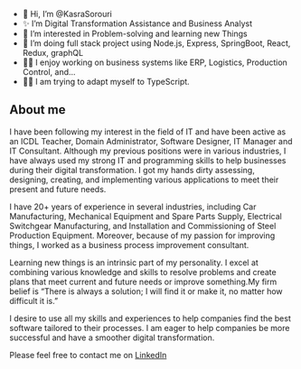 - 👋 Hi, I’m @KasraSorouri 
- ✨ I’m Digital Transformation Assistance and Business Analyst 
- 👀 I’m interested in Problem-solving and learning new Things
- 🌱 I’m doing full stack project using Node.js, Express, SpringBoot, React, Redux, graphQL
- 🧑‍🔧  I enjoy working on business systems like ERP, Logistics, Production Control, and...
- 🙇‍♂️  I am trying to adapt myself to TypeScript.

<h2>About me</h2>
I have been following my interest in the field of IT and have been active as an ICDL Teacher, Domain Administrator, Software Designer, IT Manager and IT Consultant. Although my previous positions were in various industries, I have always used my strong IT and programming skills to help businesses during their digital transformation. I got my hands dirty assessing, designing, creating, and implementing various applications to meet their present and future needs.

I have 20+ years of experience in several industries, including Car Manufacturing, Mechanical Equipment and Spare Parts Supply, Electrical Switchgear Manufacturing, and Installation and Commissioning of Steel Production Equipment. Moreover, because of my passion for improving things, I worked as a business process improvement consultant. 

Learning new things is an intrinsic part of my personality. I excel at combining various knowledge and skills to resolve problems and create plans that meet current and future needs or improve something.My firm belief is “There is always a solution; I will find it or make it, no matter how difficult it is.”   

I desire to use all my skills and experiences to help companies find the best software tailored to their processes. I am eager to help companies be more successful and have a smoother digital transformation. 

Please feel free to contact me on [LinkedIn](https://www.linkedin.com/in/kasra-sorouri)
<!--
KasraSorouri/KasraSorouri is a ✨ special ✨ repository because its `README.md` (this file) appears on your GitHub profile.
You can click the Preview link to take a look at your changes.
--->

